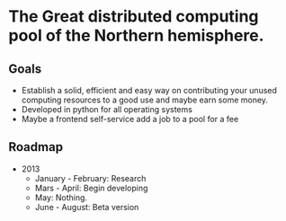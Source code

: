 The Great distributed computing pool of the Northern hemisphere. 
=======

## Goals
-	Establish a solid, efficient and easy way on contributing your unused computing resources to a good use and maybe
earn some money.
-	Developed in python for all operating systems
-	Maybe a frontend self-service add a job to a pool for a fee


## Roadmap
-	2013
	-	January - February: Research
	-	Mars - April: Begin developing
	-	May: Nothing.
	-	June - August: Beta version

